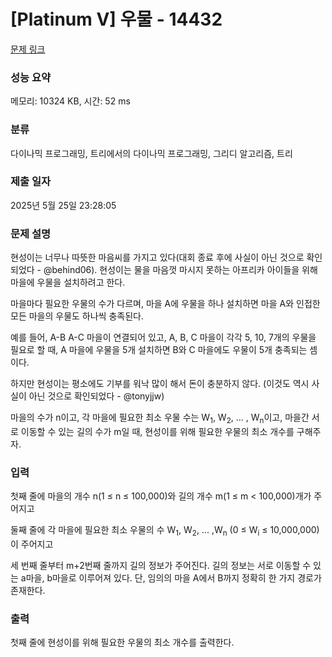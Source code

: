 # [Platinum V] 우물 - 14432 

[문제 링크](https://www.acmicpc.net/problem/14432) 

### 성능 요약

메모리: 10324 KB, 시간: 52 ms

### 분류

다이나믹 프로그래밍, 트리에서의 다이나믹 프로그래밍, 그리디 알고리즘, 트리

### 제출 일자

2025년 5월 25일 23:28:05

### 문제 설명

<p>현성이는 너무나 따뜻한 마음씨를 가지고 있다(대회 종료 후에 사실이 아닌 것으로 확인되었다 - @behind06). 현성이는 물을 마음껏 마시지 못하는 아프리카 아이들을 위해 마을에 우물을 설치하려고 한다.</p>

<p>마을마다 필요한 우물의 수가 다르며, 마을 A에 우물을 하나 설치하면 마을 A와 인접한 모든 마을의 우물도 하나씩 충족된다.</p>

<p>예를 들어, A-B A-C 마을이 연결되어 있고, A, B, C 마을이 각각 5, 10, 7개의 우물을 필요로 할 때, A 마을에 우물을 5개 설치하면 B와 C 마을에도 우물이 5개 충족되는 셈이다.</p>

<p>하지만 현성이는 평소에도 기부를 워낙 많이 해서 돈이 충분하지 않다. (이것도 역시 사실이 아닌 것으로 확인되었다 - @tonyjjw)</p>

<p>마을의 수가 n이고, 각 마을에 필요한 최소 우물 수는 W<sub>1</sub>, W<sub>2</sub>, ... , W<sub>n</sub>이고, 마을간 서로 이동할 수 있는 길의 수가 m일 때, 현성이를 위해 필요한 우물의 최소 개수를 구해주자.</p>

### 입력 

 <p>첫째 줄에 마을의 개수 n(1 ≤ n ≤ 100,000)와 길의 개수 m(1 ≤ m < 100,000)개가 주어지고</p>

<p>둘째 줄에 각 마을에 필요한 최소 우물의 수 W<sub>1</sub>, W<sub>2</sub>, ... ,W<sub>n</sub> (0 ≤ W<sub>i</sub> ≤ 10,000,000)이 주어지고</p>

<p>세 번째 줄부터 m+2번째 줄까지 길의 정보가 주어진다. 길의 정보는 서로 이동할 수 있는 a마을, b마을로 이루어져 있다. 단, 임의의 마을 A에서 B까지 정확히 한 가지 경로가 존재한다.</p>

### 출력 

 <p>첫째 줄에 현성이를 위해 필요한 우물의 최소 개수를 출력한다.</p>

